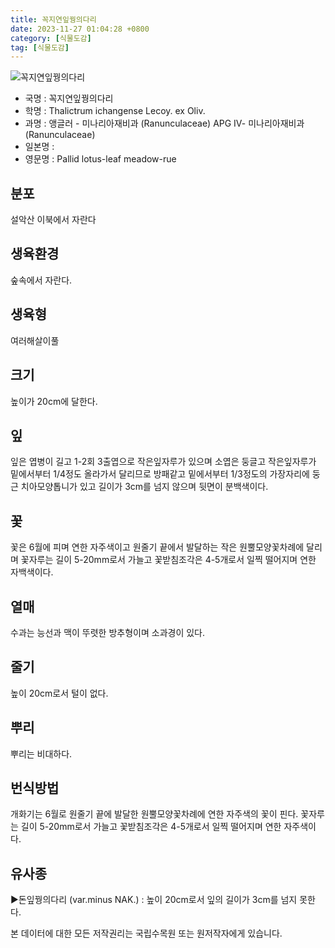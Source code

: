 ```yaml
---
title: 꼭지연잎꿩의다리
date: 2023-11-27 01:04:28 +0800
category: [식물도감]
tag: [식물도감]
---
```




![꼭지연잎꿩의다리](/fileUpload/plants/basic/Ranunculaceae/Thalictrum/19306/19306_20160805091512206files_th2.jpg)
- 국명 : 꼭지연잎꿩의다리
- 학명 : Thalictrum ichangense Lecoy. ex Oliv.
- 과명 : 앵글러 - 미나리아재비과 (Ranunculaceae) APG Ⅳ- 미나리아재비과 (Ranunculaceae)
- 일본명 : 
- 영문명 : Pallid lotus-leaf meadow-rue


## 분포
설악산 이북에서 자란다
## 생육환경
숲속에서 자란다.
## 생육형
여러해살이풀
## 크기
높이가 20cm에 달한다.
## 잎
잎은 엽병이 길고 1-2회 3출엽으로 작은잎자루가 있으며 소엽은 둥글고 작은잎자루가 밑에서부터 1/4정도 올라가서 달리므로 방패같고 밑에서부터 1/3정도의 가장자리에 둥근 치아모양톱니가 있고 길이가 3cm를 넘지 않으며 뒷면이 분백색이다.
## 꽃
꽃은 6월에 피며 연한 자주색이고 원줄기 끝에서 발달하는 작은 원뿔모양꽃차례에 달리며 꽃자루는 길이 5-20mm로서 가늘고 꽃받침조각은 4-5개로서 일찍 떨어지며 연한 자백색이다.
## 열매
수과는 능선과 맥이 뚜렷한 방추형이며 소과경이 있다.
## 줄기
높이 20cm로서 털이 없다.
## 뿌리
뿌리는 비대하다.  
## 번식방법
개화기는 6월로 원줄기 끝에 발달한 원뿔모양꽃차례에 연한 자주색의 꽃이 핀다. 꽃자루는 길이 5-20mm로서 가늘고 꽃받침조각은 4-5개로서 일찍 떨어지며 연한 자주색이다.  
## 유사종
▶돈잎꿩의다리 (var.minus NAK.) : 높이 20cm로서 잎의 길이가 3cm를 넘지 못한다. 






본 데이터에 대한 모든 저작권리는 국립수목원 또는 원저작자에게 있습니다.
